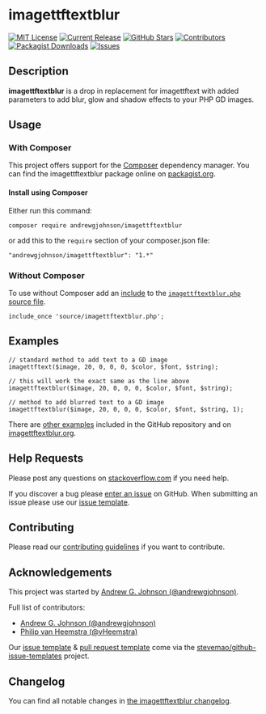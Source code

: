 # imagettftextblur

[![MIT License](https://img.shields.io/github/license/andrewgjohnson/imagettftextblur.png)](https://github.com/andrewgjohnson/imagettftextblur/blob/master/LICENSE)
[![Current Release](https://img.shields.io/github/release/andrewgjohnson/imagettftextblur.png)](https://github.com/andrewgjohnson/imagettftextblur/releases)
[![GitHub Stars](https://img.shields.io/github/stars/andrewgjohnson/imagettftextblur.png)](https://github.com/andrewgjohnson/imagettftextblur/stargazers)
[![Contributors](https://img.shields.io/github/contributors/andrewgjohnson/imagettftextblur.png)](https://github.com/andrewgjohnson/imagettftextblur/graphs/contributors)
[![Packagist Downloads](https://img.shields.io/packagist/dt/andrewgjohnson/imagettftextblur.png)](https://packagist.org/packages/andrewgjohnson/imagettftextblur/stats)
[![Issues](https://img.shields.io/github/issues/andrewgjohnson/imagettftextblur.png)](https://github.com/andrewgjohnson/imagettftextblur/issues)

## Description

**imagettftextblur** is a drop in replacement for imagettftext with added parameters to add blur, glow and shadow effects to your PHP GD images.

## Usage

### With Composer

This project offers support for the [Composer](https://getcomposer.org/) dependency manager.  You can find the imagettftextblur package online on [packagist.org](https://packagist.org/packages/andrewgjohnson/imagettftextblur).

#### Install using Composer

Either run this command:

    composer require andrewgjohnson/imagettftextblur

or add this to the `require` section of your composer.json file:

    "andrewgjohnson/imagettftextblur": "1.*"

### Without Composer

To use without Composer add an [include](http://php.net/manual/function.include.php) to the [`imagettftextblur.php` source file](https://raw.githubusercontent.com/andrewgjohnson/imagettftextblur/master/source/imagettftextblur.php).

    include_once 'source/imagettftextblur.php';

## Examples

    // standard method to add text to a GD image
    imagettftext($image, 20, 0, 0, 0, $color, $font, $string);

    // this will work the exact same as the line above
    imagettftextblur($image, 20, 0, 0, 0, $color, $font, $string);

    // method to add blurred text to a GD image
    imagettftextblur($image, 20, 0, 0, 0, $color, $font, $string, 1);

There are [other examples](https://github.com/andrewgjohnson/imagettftextblur/tree/master/examples) included in the GitHub repository and on [imagettftextblur.org](http://imagettftextblur.org/examples/).

## Help Requests

Please post any questions on [stackoverflow.com](https://stackoverflow.com/search?q=imagettftextblur) if you need help.

If you discover a bug please [enter an issue](https://github.com/andrewgjohnson/imagettftextblur/issues/new) on GitHub.  When submitting an issue please use our [issue template](https://github.com/andrewgjohnson/imagettftextblur/blob/master/ISSUE_TEMPLATE.md).

## Contributing

Please read our [contributing guidelines](https://github.com/andrewgjohnson/imagettftextblur/blob/master/CONTRIBUTING.md) if you want to contribute.

## Acknowledgements

This project was started by [Andrew G. Johnson (@andrewgjohnson)](https://github.com/andrewgjohnson).

Full list of contributors:
 * [Andrew G. Johnson (@andrewgjohnson)](https://github.com/andrewgjohnson)
 * [Philip van Heemstra (@vHeemstra)](https://github.com/vHeemstra)

Our [issue template](https://github.com/andrewgjohnson/imagettftextblur/blob/master/ISSUE_TEMPLATE.md) & [pull request template](https://github.com/andrewgjohnson/imagettftextblur/blob/master/PULL_REQUEST_TEMPLATE.md) come via the [stevemao/github-issue-templates](https://github.com/stevemao/github-issue-templates) project.

## Changelog

You can find all notable changes in [the imagettftextblur changelog](https://github.com/andrewgjohnson/imagettftextblur/blob/master/CHANGELOG.md).
